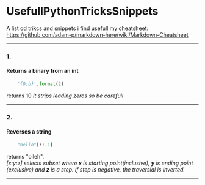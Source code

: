 
# UsefullPythonTricksSnippets
A list od trikcs and snippets i find usefull
my cheatsheet: https://github.com/adam-p/markdown-here/wiki/Markdown-Cheatsheet
***
### 1.
#### Returns a binary from an int
```python
	'{0:b}'.format(2)
```
returns 10
*It strips leading zeros so be carefull*
***

### 2.
#### Reverses a string
```python
	"hello"[::-1]
```
returns "olleh".  
*[x:y:z] selects subset where **x** is starting point(inclusive), **y** is ending point (exclusive) and **z** is a step.
if step is negative, the traversial is inverted.*

***
